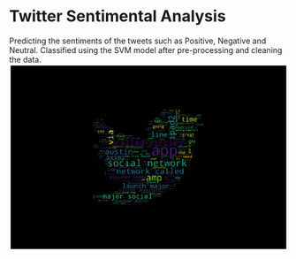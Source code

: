 # Twitter Sentimental Analysis
Predicting the sentiments of the tweets such as Positive, Negative and Neutral. Classified using the SVM model after pre-processing and cleaning the data. 
![WordCloud](WordCloud.png)
